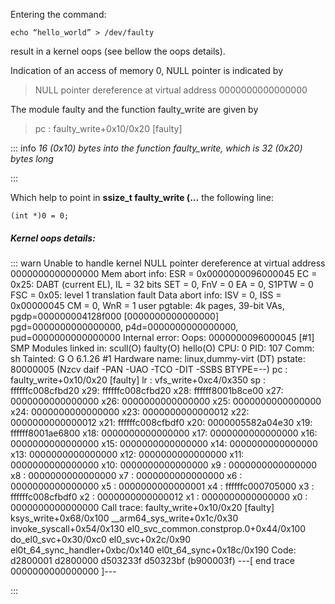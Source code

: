Entering the command:

```
echo “hello_world” > /dev/faulty
```

result in a kernel oops (see bellow the oops details). 

Indication of an access of memory 0, NULL pointer is indicated by

> NULL pointer dereference at virtual address 0000000000000000

The module faulty and the function faulty_write are given by

> pc : faulty_write+0x10/0x20 \[faulty\]

::: info
*16 (0x10) bytes into the function faulty_write, which is 32 (0x20) bytes long*

:::

Which help to point in **ssize_t faulty_write (...** the following line:

```
(int *)0 = 0;
```

##### Kernel oops details:

::: warn
Unable to handle kernel NULL pointer dereference at virtual address 0000000000000000
Mem abort info:
ESR = 0x0000000096000045
EC = 0x25: DABT (current EL), IL = 32 bits
SET = 0, FnV = 0
EA = 0, S1PTW = 0
FSC = 0x05: level 1 translation fault
Data abort info:
ISV = 0, ISS = 0x00000045
CM = 0, WnR = 1
user pgtable: 4k pages, 39-bit VAs, pgdp=000000004128f000
\[0000000000000000\] pgd=0000000000000000, p4d=0000000000000000, pud=0000000000000000
Internal error: Oops: 0000000096000045 \[#1\] SMP
Modules linked in: scull(O) faulty(O) hello(O)
CPU: 0 PID: 107 Comm: sh Tainted: G           O       6.1.26 #1
Hardware name: linux,dummy-virt (DT)
pstate: 80000005 (Nzcv daif -PAN -UAO -TCO -DIT -SSBS BTYPE=--)
pc : faulty_write+0x10/0x20 \[faulty\]
lr : vfs_write+0xc4/0x350
sp : ffffffc008cfbd20
x29: ffffffc008cfbd20 x28: ffffff8001b8ce00 x27: 0000000000000000
x26: 0000000000000000 x25: 0000000000000000 x24: 0000000000000000
x23: 0000000000000012 x22: 0000000000000012 x21: ffffffc008cfbdf0
x20: 0000005582a04e30 x19: ffffff8001ae6800 x18: 0000000000000000
x17: 0000000000000000 x16: 0000000000000000 x15: 0000000000000000
x14: 0000000000000000 x13: 0000000000000000 x12: 0000000000000000
x11: 0000000000000000 x10: 0000000000000000 x9 : 0000000000000000
x8 : 0000000000000000 x7 : 0000000000000000 x6 : 0000000000000000
x5 : 0000000000000001 x4 : ffffffc000705000 x3 : ffffffc008cfbdf0
x2 : 0000000000000012 x1 : 0000000000000000 x0 : 0000000000000000
Call trace:
faulty_write+0x10/0x20 \[faulty\]
ksys_write+0x68/0x100
\__arm64_sys_write+0x1c/0x30
invoke_syscall+0x54/0x130
el0_svc_common.constprop.0+0x44/0x100
do_el0_svc+0x30/0xc0
el0_svc+0x2c/0x90
el0t_64_sync_handler+0xbc/0x140
el0t_64_sync+0x18c/0x190
Code: d2800001 d2800000 d503233f d50323bf (b900003f)
\---\[ end trace 0000000000000000 \]---

:::
